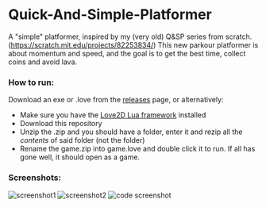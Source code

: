 # Quick-And-Simple-Platformer
A "simple" platformer, inspired by my (very old) Q&SP series from scratch. (https://scratch.mit.edu/projects/82253834/)
This new parkour platformer is about momentum and speed, and the goal is to get the best time, collect coins and avoid lava.

### How to run:
Download an exe or .love from the [releases](https://github.com/Dot32IsCool/QuickAndSimplePlatformer-Game/releases) page, or alternatively:
- Make sure you have the [Love2D Lua framework](https://love2d.org/) installed
- Download this repository
- Unzip the .zip and you should have a folder, enter it and rezip all the *contents* of said folder (not the folder)
- Rename the game.zip into game.love and double click it to run. If all has gone well, it should open as a game.

### Screenshots:
![screenshot1](https://cdn.discordapp.com/attachments/577832597686583310/756097600884834324/Screen_Shot_2020-09-17_at_6.13.56_pm.png)
![screenshot2](https://cdn.discordapp.com/attachments/577832597686583310/756097602834923550/Screen_Shot_2020-09-17_at_6.14.29_pm.png)
![code screenshot](https://cdn.discordapp.com/attachments/577832597686583310/756099512333893632/Screen_Shot_2020-09-17_at_6.13.33_pm.png)
